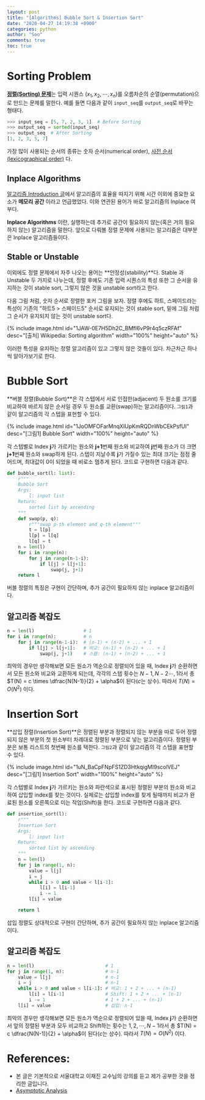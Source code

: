 ```yaml
---
layout: post
title: "[Algorithms] Bubble Sort & Insertion Sort"
date: "2020-04-27 14:19:38 +0900"
categories: python
author: "Soo"
comments: true
toc: true
---
```


# Sorting Problem

[**정렬(Sorting) 문제**](https://en.wikipedia.org/wiki/Sorting_algorithm)는 입력 시퀀스 $(x_1, x_2, \cdots, x_n)$를 오름차순의 순열(permutation)으로 만드는 문제를 말한다. 예를 들면 다음과 같이 `input_seq`를 `output_seq`로 바꾸는 형태다. 

```python
>>> input_seq = [5, 7, 2, 3, 1]  # Before Sorting
>>> output_seq = sorted(input_seq)
>>> output_seq  # After Sorting
[1, 2, 3, 5, 7]
```
가장 많이 사용되는 순서의 종류는 숫자 순서(numerical order), [사전 순서(lexicographical order)](https://en.wikipedia.org/wiki/Lexicographical_order) 다.

## Inplace Algorithms

[알고리즘 Introduction 글](https://simonjisu.github.io/python/2020/04/20/algorithmintro.html)에서 알고리즘의 효율을 따지기 위해 시간 이외에 중요한 요소가 **메모리 공간** 이라고 언급했었다. 이와 연관된 용어가 바로 알고리즘의 Inplace 여부다. 

**Inplace Algorithms** 이란, 실행하는데 추가로 공간이 필요하지 않는(혹은 거의 필요하지 않는) 알고리즘을 말한다. 앞으로 다뤄볼 정렬 문제에 사용되는 알고리즘은 대부분은 Inplace 알고리즘들이다.

## Stable or Unstable

이외에도 정렬 문제에서 자주 나오는 용어는 **안정성(stability)**다. Stable 과 Unstable 두 가지로 나누는데, 정렬 후에도 기존 입력 시퀀스의 특성 또한 그 순서을 유지하는 것이 stable sort, 그렇지 않은 것을 unstable sort라고 한다. 

다음 그림 처럼, 숫자 순서로 정렬한 포커 그림을 보자. 정렬 후에도 하트, 스페이드라는 특성이 기존의 "하트5 > 스페이드5" 순서로 유지되는 것이 stable sort, 밑에 그림 처럼 그 순서가 유지되지 않는 것이 unstable sort다.

{% include image.html id="1JAW-0E7H5Dh2C_BMfI6vP9r4q5czRFAf" desc="[출처] Wikipedia: Sorting algorithm" width="100%" height="auto" %}

이러한 특성을 유지하는 정렬 알고리즘이 있고 그렇지 않은 것들이 있다. 차근차근 하나씩 알아가보기로 한다. 

# Bubble Sort

**버블 정렬(Bubble Sort)**은 각 스텝에서 서로 인접한(adjacent) 두 원소를 크기를 비교하여 바르지 않은 순서일 경우 두 원소를 교환(swap)하는 알고리즘이다. `그림1`과 같이 알고리즘의 각 스텝을 표현할 수 있다. 

{% include image.html id="1JoOMFOFarMnqXIUpKmRQDnWbCEkPsfUI" desc="[그림1] Bubble Sort" width="100%" height="auto" %}

각 스텝별로 Index **j**가 가르키는 원소와 **j+1**번째 원소와 비교하여 **j**번째 원소가 더 크면 **j+1**번째 원소와 swap하게 된다. 스텝이 지날수록 **j**가 가질수 있는 최대 크기는 점점 줄어드며, 최대값이 0이 되었을 때 비로소 멈추게 된다. 코드로 구현하면 다음과 같다.

```python
def bubble_sort(l: list):
    r"""
    Bubble Sort
    Args: 
        l: input list
    Return:
        sorted list by ascending
    """
    def swap(p, q):
        r"""swap p-th element and q-th element"""
        t = l[p]
        l[p] = l[q]
        l[q] = t
    n = len(l)
    for i in range(n):  
        for j in range(n-1-i):
            if l[j] > l[j+1]:
                swap(j, j+1)
    return l 
```

버블 정렬의 특징은 구현이 간단하며, 추가 공간이 필요하지 않는 inplace 알고리즘이다.

## 알고리즘 복잡도

```python
n = len(l)                  # 1
for i in range(n):          # n
    for j in range(n-1-i):  # (n-1) + (n-2) + ... + 1
        if l[j] > l[j+1]:   # 비교: (n-1) + (n-2) + ... + 1
            swap(j, j+1)    # 스왑: (n-1) + (n-2) + ... + 1
```

최악의 경우만 생각해보면 모든 원소가 역순으로 정렬되어 있을 때, Index **j**가 순환하면서 모든 원소와 비교와 교환하게 되는데, 각각의 스텝 횟수는 $N-1, N-2 \cdots, 1$라서 총 $T(N) = c \times \dfrac{N(N-1)}{2} + \alpha$이 된다($c$는 상수). 따라서 $T(N) = O(N^2)$ 이다.

# Insertion Sort

**삽입 정렬(Insertion Sort)**은 정렬된 부분과 정렬되지 않는 부분을 따로 두어 정렬되지 않은 부분의 첫 원소부터 차례대로 정렬된 부분으로 넣는 알고리즘이다. 정렬된 부분은 보통 리스트의 첫번째 원소를 택한다. `그림2`과 같이 알고리즘의 각 스텝을 표현할 수 있다. 

{% include image.html id="1uN_BaCpFNpFS1ZD3HtkqigMI9scolVEJ" desc="[그림1] Insertion Sort" width="100%" height="auto" %}

각 스텝별로 Index **j**가 가르키는 원소와 파란색으로 표시된 정렬된 부분의 원소와 비교하여 삽입할 index를 찾는 것이다. 실제로는 삽입할 index를 찾게 될때까지 비교가 완료된 원소를 오른쪽으로 미는 작업(Shift)을 한다. 코드로 구현하면 다음과 같다.

```python
def insertion_sort(l):
    r"""
    Insertion Sort
    Args: 
        l: input list
    Return:
        sorted list by ascending
    """
    n = len(l)
    for j in range(1, n):
        value = l[j]
        i = j
        while i > 0 and value < l[i-1]:
            l[i] = l[i-1]
            i -= 1
        l[i] = value

    return l
```

삽입 정렬도 상대적으로 구현이 간단하며, 추가 공간이 필요하지 않는 inplace 알고리즘이다.

## 알고리즘 복잡도

```python
n = len(l)                          # 1
for j in range(1, n):               # n-1
    value = l[j]                    # n-1
    i = j                           # n-1
    while i > 0 and value < l[i-1]: # 비교: 1 + 2 + ... + (n-1)
        l[i] = l[i-1]               # Shift: 1 + 2 + ... + (n-1)
        i -= 1                      # 1 + 2 + ... + (n-1)
    l[i] = value                    # 삽입: n-1
```

최악의 경우만 생각해보면 모든 원소가 역순으로 정렬되어 있을 때, Index **j**가 순환하면서 앞의 정렬된 부분과 모두 비교하고 Shift하는 횟수는 $1, 2, \cdots, N-1$라서 총 $T(N) = c \dfrac{N(N-1)}{2} + \alpha$이 된다($c$는 상수). 따라서 $T(N) = O(N^2)$ 이다.

# References:

* 본 글은 기본적으로 서울대학교 이재진 교수님의 강의를 듣고 제가 공부한 것을 정리한 글입니다.
* [Asymptotic Analysis](https://www.programiz.com/dsa/asymptotic-notations)
